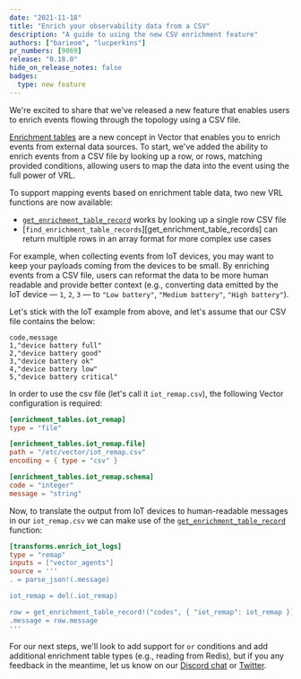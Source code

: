 ```yaml
---
date: "2021-11-18"
title: "Enrich your observability data from a CSV"
description: "A guide to using the new CSV enrichment feature"
authors: ["barieom", "lucperkins"]
pr_numbers: [9069]
release: "0.18.0"
hide_on_release_notes: false
badges:
  type: new feature
---
```


We're excited to share that we've released a new feature that enables users to enrich events flowing through the topology using a CSV file.

[Enrichment tables] are a new concept in Vector that enables you to enrich events from external data sources. To start, we've added the ability to enrich events from a CSV file by looking up a row, or rows, matching provided conditions, allowing users to map the data into the event using the full power of VRL.

To support mapping events based on enrichment table data, two new VRL functions are now available:

- [`get_enrichment_table_record`][get_enrichment_table_record] works by looking up a single row CSV file
- [`find_enrichment_table_records`][get_enrichment_table_records] can return multiple rows in an array format for more complex use cases

For example, when collecting events from IoT devices, you may want to keep your payloads coming from the devices to be small. By enriching events from a CSV file, users can reformat the data to be more human readable and provide better context (e.g., converting data emitted by the IoT device — `1`, `2`, `3` — to `"Low battery"`, `"Medium battery"`, `"High battery"`).

Let's stick with the IoT example from above, and let's assume that our CSV file contains the below:

```csv
code,message
1,"device battery full"
2,"device battery good"
3,"device battery ok"
4,"device battery low"
5,"device battery critical"
```

In order to use the csv file (let's call it `iot_remap.csv`), the following Vector configuration is required:

``` toml
[enrichment_tables.iot_remap]
type = "file"

[enrichment_tables.iot_remap.file]
path = "/etc/vector/iot_remap.csv"
encoding = { type = "csv" }

[enrichment_tables.iot_remap.schema]
code = "integer"
message = "string"
```

Now, to translate the output from IoT devices to human-readable messages in our `iot_remap.csv` we can make use of the [`get_enrichment_table_record`][get_enrichment_table_record] function:

``` toml
[transforms.enrich_iot_logs]
type = "remap"
inputs = ["vector_agents"]
source = '''
. = parse_json!(.message)

iot_remap = del(.iot_remap)

row = get_enrichment_table_record!("codes", { "iot_remap": iot_remap })
.message = row.message
'''
```

For our next steps, we'll look to add support for `or` conditions and add additional enrichment table types (e.g., reading from Redis), but if you any feedback in the meantime, let us know on our [Discord chat] or [Twitter].

[Enrichment tables]: /docs/reference/glossary/#enrichment-tables
[get_enrichment_table_record]: /docs/reference/vrl/functions/#get_enrichment_table_record
[find_enrichment_table_records]: /docs/reference/vrl/functions/#find_enrichment_table_records
[Discord chat]: https://discord.com/invite/dX3bdkF
[Twitter]: https://twitter.com/vectordotdev
